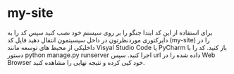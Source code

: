 # my-site 
برای استفاده از این کد ابتدا جنگو را بر روی سیستم خود نصب کنید
سپس کد را به دایرکتوری موردنظرتون در داخل سیسیتمون انتقال دهید
فایل کد (my-site) را در داخلیکی از محیط های توسعه مانند Visyal Studio Code یا PyCharm باز کنید.
کد را با دستور python manage.py runserver اجرا کنید.
سپس url داده شده را در Web Browser خود کپی کرده و نتیجه نهایی را مشاهده کنید.
